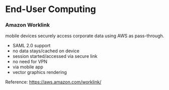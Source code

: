 # End-User Computing

### Amazon Worklink
mobile devices securely access corporate data using AWS as pass-through. 
- SAML 2.0 support
- no data stays/cached on device
- session started/accessed via secure link
- no need for VPN
- via mobile app
- vector graphics rendering

Reference: https://aws.amazon.com/worklink/